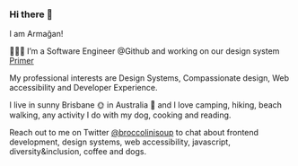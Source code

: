 ### Hi there 👋

I am Armağan! 

👩🏼‍💻 I’m a Software Engineer @Github and working on our design system [Primer](https://primer.style/)

My professional interests are Design Systems, Compassionate design, Web accessibility and Developer Experience.

I live in sunny Brisbane 🌞 in Australia 🦘 and I love camping, hiking, beach walking, any activity I do with my dog, cooking and reading.  

Reach out to me on Twitter [@broccolinisoup](https://twitter.com/broccolinisoup) to chat about frontend development, design systems, web accessibility, javascript, diversity&inclusion, coffee and dogs. 

<!--
**broccolinisoup/broccolinisoup** is a ✨ _special_ ✨ repository because its `README.md` (this file) appears on your GitHub profile.

Here are some ideas to get you started:

- 🔭 I’m currently working at @Github as a software engineer and working on our design system @primer which is the description of my dream job 🌱
- 🌱 I’m currently learning 
- 👯 I’m looking to collaborate on ...
- 🤔 I’m looking for help with ...
- 💬 Ask me about ...
- 📫 How to reach me: ...
- 😄 Pronouns: ...
- ⚡ Fun fact: ...
-->
